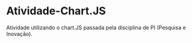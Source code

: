 # Atividade-Chart.JS
Atividade utilizando o chart.JS passada pela disciplina de PI (Pesquisa e Inovação).
